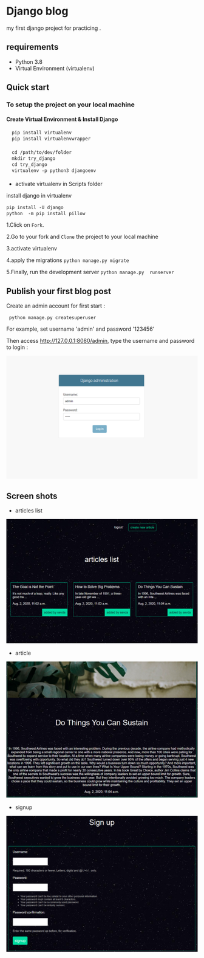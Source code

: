 # Django blog

my first django project for practicing .


## requirements
   * Python 3.8
   * Virtual Environment (virtualenv)



## Quick start
 


### To setup the project on your local machine

  #### Create Virtual Environment & Install Django

      pip install virtualenv
      pip install virtualenvwrapper
####

      cd /path/to/dev/folder
      mkdir try_django
      cd try_django
      virtualenv -p python3 djangoenv
  ####
     

* activate virtualenv in Scripts folder

 install django in virtualenv

    pip install -U django
    python  -m pip install pillow



      


   
   1.Click on ```Fork```.

   2.Go to your fork and ```Clone``` the project to your local machine

   3.activate virtualenv

   4.apply the migrations ```python manage.py migrate```

   5.Finally, run the development server ```python manage.py 
runserver```


## Publish your first blog post

  Create an admin account for first start :
    
     python manage.py createsuperuser

For example, set username 'admin' and password '123456'

Then access http://127.0.0.1:8080/admin, type the username and password 
to login :

![github-octocat](https://github.com/sevdaimany/Django-project/blob/master/djangoBlog/pictures/admin.png)



## Screen shots

 * articles list 

![github-octocat](https://github.com/sevdaimany/Django-project/blob/master/djangoBlog/pictures/articles.png)

 * article

![github-octocat](https://github.com/sevdaimany/Django-project/blob/master/djangoBlog/pictures/article.png)

 * signup

![github-octocat](https://github.com/sevdaimany/Django-project/blob/master/djangoBlog/pictures/signup.png)
